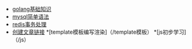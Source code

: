 <!-- docs/_sidebar.md -->

* [golang基础知识](/)
* [mysql简单语法](/guide)
* [redis事务处理](/gin/gin框架)
* [创建文章链接](/ssk)
*[template模板编写渲染]（/template模板）
*[js初步学习]（/js）